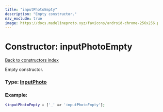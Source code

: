 ```yaml
---
title: "inputPhotoEmpty"
description: "Empty constructor."
nav_exclude: true
image: https://docs.madelineproto.xyz/favicons/android-chrome-256x256.png
---
```

# Constructor: inputPhotoEmpty  
[Back to constructors index](/API_docs/constructors/index.html)



Empty constructor.




### Type: [InputPhoto](/API_docs/types/InputPhoto.html)


### Example:

```php
$inputPhotoEmpty = ['_' => 'inputPhotoEmpty'];
```  
